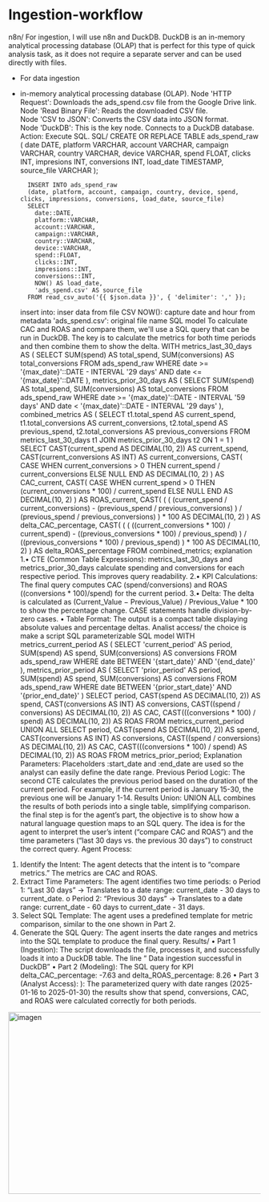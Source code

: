 # Ingestion-workflow
n8n/
For ingestion, I will use n8n and DuckDB. DuckDB is an in-memory analytical processing database (OLAP) that is perfect for this type of quick analysis task, as it does not require a separate server and can be used directly with files.
- For data ingestion 
- in-memory analytical processing database (OLAP). 
Node 'HTTP Request': Downloads the ads_spend.csv file from the Google Drive link.  
Node 'Read Binary File': Reads the downloaded CSV file.  
Node 'CSV to JSON': Converts the CSV data into JSON format.  
Node 'DuckDB': This is the key node. Connects to a DuckDB database.  
 Action: Execute SQL. 
SQL/
CREATE OR REPLACE TABLE ads_spend_raw (
            date DATE,
            platform VARCHAR,
            account VARCHAR,
            campaign VARCHAR,
            country VARCHAR,
            device VARCHAR,
            spend FLOAT,
            clicks INT,
            impresions INT,
            conversions INT,
            load_date TIMESTAMP,
            source_file VARCHAR
        );

        INSERT INTO ads_spend_raw
        (date, platform, account, campaign, country, device, spend, clicks, impressions, conversions, load_date, source_file)
        SELECT
          date::DATE,
          platform::VARCHAR,
          account::VARCHAR,
          campaign::VARCHAR,
          country::VARCHAR,
          device::VARCHAR,
          spend::FLOAT,
          clicks::INT,
          impresions::INT,
          conversions::INT,
          NOW() AS load_date,
          'ads_spend.csv' AS source_file
        FROM read_csv_auto('{{ $json.data }}', { 'delimiter': ',' });
  insert into: inser data from file CSV
  NOW(): capture date and hour from metadata
  'ads_spend.csv': original file name
SQL model
To calculate CAC and ROAS and compare them, we'll use a SQL query that can be run in DuckDB. The key is to calculate the metrics for both time periods and then combine them to show the delta.
WITH
      metrics_last_30_days AS (
        SELECT
          SUM(spend) AS total_spend,
          SUM(conversions) AS total_conversions
        FROM ads_spend_raw
        WHERE
          date >= '{max_date}'::DATE - INTERVAL '29 days'
          AND date <= '{max_date}'::DATE
      ),
      metrics_prior_30_days AS (
        SELECT
          SUM(spend) AS total_spend,
          SUM(conversions) AS total_conversions
        FROM ads_spend_raw
        WHERE
          date >= '{max_date}'::DATE - INTERVAL '59 days'
          AND date < '{max_date}'::DATE - INTERVAL '29 days'
      ),
      combined_metrics AS (
        SELECT
          t1.total_spend AS current_spend,
          t1.total_conversions AS current_conversions,
          t2.total_spend AS previous_spend,
          t2.total_conversions AS previous_conversions
        FROM metrics_last_30_days t1
        JOIN metrics_prior_30_days t2
          ON 1 = 1
      )
    SELECT
      CAST(current_spend AS DECIMAL(10, 2)) AS current_spend,
      CAST(current_conversions AS INT) AS current_conversions,
      CAST(
        CASE
          WHEN current_conversions > 0 THEN current_spend / current_conversions
          ELSE NULL
        END AS DECIMAL(10, 2)
      ) AS CAC_current,
      CAST(
        CASE
          WHEN current_spend > 0 THEN (current_conversions * 100) / current_spend
          ELSE NULL
        END AS DECIMAL(10, 2)
      ) AS ROAS_current,
      CAST(
        (
          (
            (current_spend / current_conversions) - (previous_spend / previous_conversions)
          ) / (previous_spend / previous_conversions)
        ) * 100 AS DECIMAL(10, 2)
      ) AS delta_CAC_percentage,
      CAST(
        (
          (
            ((current_conversions * 100) / current_spend) - ((previous_conversions * 100) / previous_spend)
          ) / ((previous_conversions * 100) / previous_spend)
        ) * 100 AS DECIMAL(10, 2)
      ) AS delta_ROAS_percentage
    FROM combined_metrics;
explanation 
1.•	CTE (Common Table Expressions):
metrics_last_30_days and metrics_prior_30_days calculate spending and conversions for each respective period. This improves query readability. 
2.•	KPI Calculations:
The final query computes CAC (spend/conversions) and ROAS ((conversions * 100)/spend) for the current period. 
3.•	Delta:
The delta is calculated as (Current_Value − Previous_Value) / Previous_Value * 100 to show the percentage change. CASE statements handle division-by-zero cases. 
•	Table Format:
The output is a compact table displaying absolute values and percentage deltas.
Analist access/
the choice is make a script SQL parameterizable
SQL model
WITH
      metrics_current_period AS (
        SELECT
          'current_period' AS period,
          SUM(spend) AS spend,
          SUM(conversions) AS conversions
        FROM ads_spend_raw
        WHERE
          date BETWEEN '{start_date}' AND '{end_date}'
      ),
      metrics_prior_period AS (
        SELECT
          'prior_period' AS period,
          SUM(spend) AS spend,
          SUM(conversions) AS conversions
        FROM ads_spend_raw
        WHERE
          date BETWEEN '{prior_start_date}' AND '{prior_end_date}'
      )
    SELECT
      period,
      CAST(spend AS DECIMAL(10, 2)) AS spend,
      CAST(conversions AS INT) AS conversions,
      CAST((spend / conversions) AS DECIMAL(10, 2)) AS CAC,
      CAST(((conversions * 100) / spend) AS DECIMAL(10, 2)) AS ROAS
    FROM metrics_current_period
    UNION ALL
    SELECT
      period,
      CAST(spend AS DECIMAL(10, 2)) AS spend,
      CAST(conversions AS INT) AS conversions,
      CAST((spend / conversions) AS DECIMAL(10, 2)) AS CAC,
      CAST(((conversions * 100) / spend) AS DECIMAL(10, 2)) AS ROAS
    FROM metrics_prior_period;
  Explanation
  Parameters: Placeholders :start_date and :end_date are used so the analyst can easily define the date range.
Previous Period Logic: The second CTE calculates the previous period based on the duration of the current period. For example, if the current period is January 15-30, the previous one will be January 1-14.
Results Union: UNION ALL combines the results of both periods into a single table, simplifying comparison.  
the final step is for the agent’s part, the objective is to show how a natural language question maps to an SQL query. The idea is for the agent to interpret the user’s intent (“compare CAC and ROAS”) and the time parameters (“last 30 days vs. the previous 30 days”) to construct the correct query. 
Agent Process: 
1.	Identify the Intent: The agent detects that the intent is to “compare metrics.” The metrics are CAC and ROAS. 
2.	Extract Time Parameters: The agent identifies two time periods: 
o	Period 1: “Last 30 days” → Translates to a date range: current_date - 30 days to current_date. 
o	Period 2: “Previous 30 days” → Translates to a date range: current_date - 60 days to current_date - 31 days.
3.	Select SQL Template: The agent uses a predefined template for metric comparison, similar to the one shown in Part 2. 
4.	Generate the SQL Query: The agent inserts the date ranges and metrics into the SQL template to produce the final query.
Results/
• Part 1 (Ingestion): The script downloads the file, processes it, and successfully loads it into a DuckDB table. The line “ Data ingestion successful in DuckDB”
• Part 2 (Modeling): The SQL query for KPI delta_CAC_percentage: -7.63 and delta_ROAS_percentage: 8.26
• Part 3 (Analyst Access): ): The parameterized query with date ranges (2025-01-16 to 2025-01-30) the results show that spend, conversions, CAC, and ROAS were calculated correctly for both periods.
<img width="808" height="363" alt="imagen" src="https://github.com/user-attachments/assets/99ab9e30-7039-40b7-8b8c-70956b32fad0" />
